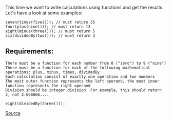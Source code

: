 This time we want to write calculations using functions and get the results. Let's have a look at some examples:
```
seven(times(five())); // must return 35
four(plus(nine())); // must return 13
eight(minus(three())); // must return 5
six(dividedBy(two())); // must return 3
```

## Requirements:

    There must be a function for each number from 0 ("zero") to 9 ("nine")
    There must be a function for each of the following mathematical operations: plus, minus, times, dividedBy
    Each calculation consist of exactly one operation and two numbers
    The most outer function represents the left operand, the most inner function represents the right operand
    Division should be integer division. For example, this should return 2, not 2.666666...:
```
eight(dividedBy(three()));
```

[Source](https://www.codewars.com/kata/525f3eda17c7cd9f9e000b39)
